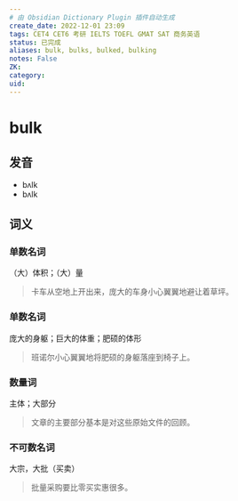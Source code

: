 ```yaml
---
# 由 Obsidian Dictionary Plugin 插件自动生成
create_date: 2022-12-01 23:09
tags: CET4 CET6 考研 IELTS TOEFL GMAT SAT 商务英语
status: 已完成 
aliases: bulk, bulks, bulked, bulking
notes: False
ZK: 
category: 
uid: 
---
```


# bulk

## 发音

- bʌlk
- bʌlk

## 词义

### 单数名词

（大）体积；（大）量

> 卡车从空地上开出来，庞大的车身小心翼翼地避让着草坪。

### 单数名词

庞大的身躯；巨大的体重；肥硕的体形

> 班诺尔小心翼翼地将肥硕的身躯落座到椅子上。

### 数量词

主体；大部分

> 文章的主要部分基本是对这些原始文件的回顾。

### 不可数名词

大宗，大批（买卖）

> 批量采购要比零买实惠很多。



